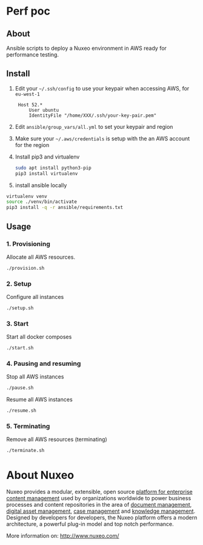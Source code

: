 # Perf poc
## About

Ansible scripts to deploy a Nuxeo environment in AWS ready for performance testing.

## Install

1. Edit your `~/.ssh/config` to use your keypair when accessing AWS, for `eu-west-1`

        Host 52.*
            User ubuntu
            IdentityFile "/home/XXX/.ssh/your-key-pair.pem"


2. Edit `ansible/group_vars/all.yml` to set your keypair and region

3. Make sure your `~/.aws/credentials` is setup with the an AWS account for the region 

4. Install pip3 and virtualenv
   ```bash
   sudo apt install python3-pip
   pip3 install virtualenv
   ```

5. install ansible locally
 
```bash
virtualenv venv
source ./venv/bin/activate
pip3 install -q -r ansible/requirements.txt
```

## Usage

### 1. Provisioning
Allocate all AWS resources.

```bash
./provision.sh
```
### 2. Setup
Configure all instances
```bash
./setup.sh
```
### 3. Start
Start all docker composes
```bash
./start.sh
```
### 4. Pausing and resuming
Stop all AWS instances
```bash
./pause.sh
```

Resume all AWS instances
```bash
./resume.sh
```

### 5. Terminating
Remove all AWS resources (terminating)
```bash
./terminate.sh
```


# About Nuxeo

Nuxeo provides a modular, extensible, open source
[platform for enterprise content management](http://www.nuxeo.com/products/content-management-platform) used by organizations worldwide to power business processes and content repositories in the area of
[document management](http://www.nuxeo.com/solutions/document-management),
[digital asset management](http://www.nuxeo.com/solutions/digital-asset-management),
[case management](http://www.nuxeo.com/case-management) and [knowledge management](http://www.nuxeo.com/solutions/advanced-knowledge-base/). Designed
by developers for developers, the Nuxeo platform offers a modern
architecture, a powerful plug-in model and top notch performance.

More information on: <http://www.nuxeo.com/>
